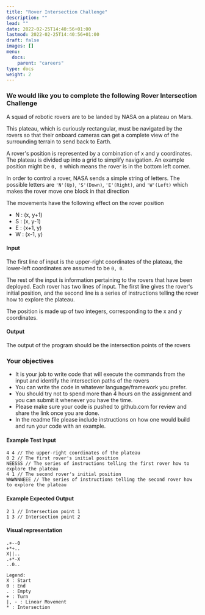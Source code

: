 ```yaml
---
title: "Rover Intersection Challenge"
description: ""
lead: ""
date: 2022-02-25T14:40:56+01:00
lastmod: 2022-02-25T14:40:56+01:00
draft: false
images: []
menu:
  docs:
    parent: "careers"
type: docs
weight: 2
---
```



### We would like you to complete the following Rover Intersection Challenge

A squad of robotic rovers are to be landed by NASA on a plateau on Mars.

This plateau, which is curiously rectangular, must be navigated by the rovers so that their onboard cameras can get a complete view of the surrounding terrain to send back to Earth.

A rover's position is represented by a combination of x and y coordinates. The plateau is divided up into a grid to simplify navigation. An example position might be `0, 0` which means the rover is in the bottom left corner.

In order to control a rover, NASA sends a simple string of letters. The possible letters are `'N'(Up)`, `'S'(Down)`, `'E'(Right)`, and `'W'(Left)` which makes the rover move one block in that direction

The movements have the following effect on the rover position
- N : (x, y+1)
- S : (x, y-1)
- E : (x+1, y)
- W : (x-1, y)

#### Input

The first line of input is the upper-right coordinates of the plateau, the lower-left coordinates are assumed to be `0, 0`.

The rest of the input is information pertaining to the rovers that have been deployed. Each rover has two lines of input. The first line gives the rover's initial position, and the second line is a series of instructions telling the rover how to explore the plateau.

The position is made up of two integers, corresponding to the x and y coordinates.

#### Output

The output of the program should be the intersection points of the rovers

### Your objectives

- It is your job to write code that will execute the commands from the input and identify the intersection paths of the rovers
- You can write the code in whatever language/framework you prefer.
- You should try not to spend more than 4 hours on the assignment and you can submit it whenever you have the time.
- Please make sure your code is pushed to github.com for review and share the link once you are done.
- In the readme file please include instructions on how one would build and run your code with an example.

#### Example Test Input
```
4 4 // The upper-right coordinates of the plateau 
0 2 // The first rover's initial position
NEESSS // The series of instructions telling the first rover how to explore the plateau
4 1 // The second rover's initial position
WWWNNNEEE // The series of instructions telling the second rover how to explore the plateau
```
#### Example Expected Output
```
2 1 // Intersection point 1
1 3 // Intersection point 2
```
#### Visual representation
```
.+--0
+*+..
X||..
.+*-X
..0..
```
```
Legend:
X : Start
0 : End
. : Empty
+ : Turn
|, - : Linear Movement
* : Intersection
```